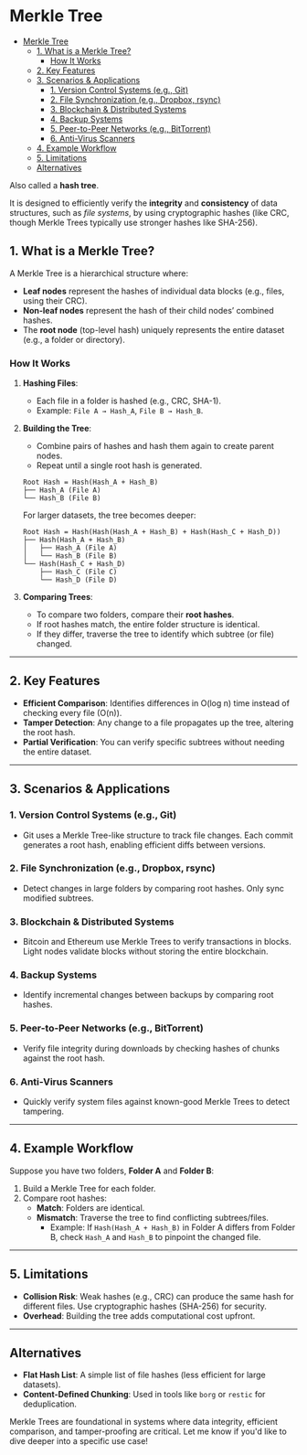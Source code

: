 # Merkle Tree

- [Merkle Tree](#merkle-tree)
  - [1. What is a Merkle Tree?](#1-what-is-a-merkle-tree)
    - [How It Works](#how-it-works)
  - [2. Key Features](#2-key-features)
  - [3. Scenarios \& Applications](#3-scenarios--applications)
    - [1. Version Control Systems (e.g., Git)](#1-version-control-systems-eg-git)
    - [2. File Synchronization (e.g., Dropbox, rsync)](#2-file-synchronization-eg-dropbox-rsync)
    - [3. Blockchain \& Distributed Systems](#3-blockchain--distributed-systems)
    - [4. Backup Systems](#4-backup-systems)
    - [5. Peer-to-Peer Networks (e.g., BitTorrent)](#5-peer-to-peer-networks-eg-bittorrent)
    - [6. Anti-Virus Scanners](#6-anti-virus-scanners)
  - [4. Example Workflow](#4-example-workflow)
  - [5. Limitations](#5-limitations)
  - [Alternatives](#alternatives)

Also called a **hash tree**.

It is designed to efficiently verify the **integrity** and **consistency** of data structures, such as *file systems*, by using cryptographic hashes (like CRC, though Merkle Trees typically use stronger hashes like SHA-256).

## 1. What is a Merkle Tree?  

A Merkle Tree is a hierarchical structure where:  

- **Leaf nodes** represent the hashes of individual data blocks (e.g., files, using their CRC).  
- **Non-leaf nodes** represent the hash of their child nodes’ combined hashes.  
- The **root node** (top-level hash) uniquely represents the entire dataset (e.g., a folder or directory).  

### How It Works  

1. **Hashing Files**:  
   - Each file in a folder is hashed (e.g., CRC, SHA-1).  
   - Example: `File A → Hash_A`, `File B → Hash_B`.  

2. **Building the Tree**:  
   - Combine pairs of hashes and hash them again to create parent nodes.  
   - Repeat until a single root hash is generated.  

   ```
   Root Hash = Hash(Hash_A + Hash_B)
   ├── Hash_A (File A)
   └── Hash_B (File B)
   ```  

   For larger datasets, the tree becomes deeper:  

   ```
   Root Hash = Hash(Hash(Hash_A + Hash_B) + Hash(Hash_C + Hash_D))
   ├── Hash(Hash_A + Hash_B)
   │   ├── Hash_A (File A)
   │   └── Hash_B (File B)
   └── Hash(Hash_C + Hash_D)
       ├── Hash_C (File C)
       └── Hash_D (File D)
   ```  

3. **Comparing Trees**:  
   - To compare two folders, compare their **root hashes**.  
   - If root hashes match, the entire folder structure is identical.  
   - If they differ, traverse the tree to identify which subtree (or file) changed.  

---

## 2. Key Features  

- **Efficient Comparison**: Identifies differences in O(log n) time instead of checking every file (O(n)).  
- **Tamper Detection**: Any change to a file propagates up the tree, altering the root hash.  
- **Partial Verification**: You can verify specific subtrees without needing the entire dataset.  

---

## 3. Scenarios & Applications  

### 1. Version Control Systems (e.g., Git)  

- Git uses a Merkle Tree-like structure to track file changes. Each commit generates a root hash, enabling efficient diffs between versions.  

### 2. File Synchronization (e.g., Dropbox, rsync)  

- Detect changes in large folders by comparing root hashes. Only sync modified subtrees.  

### 3. Blockchain & Distributed Systems  

- Bitcoin and Ethereum use Merkle Trees to verify transactions in blocks. Light nodes validate blocks without storing the entire blockchain.  

### 4. Backup Systems  

- Identify incremental changes between backups by comparing root hashes.  

### 5. Peer-to-Peer Networks (e.g., BitTorrent)  

- Verify file integrity during downloads by checking hashes of chunks against the root hash.  

### 6. Anti-Virus Scanners  

- Quickly verify system files against known-good Merkle Trees to detect tampering.  

---

## 4. Example Workflow  

Suppose you have two folders, **Folder A** and **Folder B**:  

1. Build a Merkle Tree for each folder.  
2. Compare root hashes:  
   - **Match**: Folders are identical.  
   - **Mismatch**: Traverse the tree to find conflicting subtrees/files.  
     - Example: If `Hash(Hash_A + Hash_B)` in Folder A differs from Folder B, check `Hash_A` and `Hash_B` to pinpoint the changed file.  

---

## 5. Limitations  

- **Collision Risk**: Weak hashes (e.g., CRC) can produce the same hash for different files. Use cryptographic hashes (SHA-256) for security.  
- **Overhead**: Building the tree adds computational cost upfront.  

---

## Alternatives  

- **Flat Hash List**: A simple list of file hashes (less efficient for large datasets).  
- **Content-Defined Chunking**: Used in tools like `borg` or `restic` for deduplication.  

Merkle Trees are foundational in systems where data integrity, efficient comparison, and tamper-proofing are critical. Let me know if you'd like to dive deeper into a specific use case!
